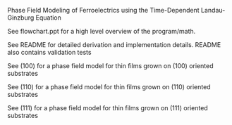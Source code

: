 Phase Field Modeling of Ferroelectrics using the Time-Dependent Landau-Ginzburg Equation

See flowchart.ppt for a high level overview of the program/math.

See README for detailed derivation and implementation details. README also contains validation tests

See (100) for a phase field model for thin films grown on (100) oriented substrates

See (110) for a phase field model for thin films grown on (110) oriented substrates

See (111) for a phase field model for thin films grown on (111) oriented substrates
